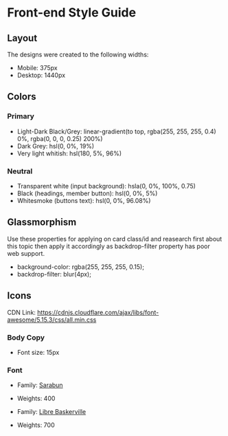 # Front-end Style Guide

## Layout

The designs were created to the following widths:

- Mobile: 375px
- Desktop: 1440px

## Colors

### Primary

- Light-Dark Black/Grey: linear-gradient(to top, rgba(255, 255, 255, 0.4) 0%, rgba(0, 0, 0, 0.25) 200%)
- Dark Grey: hsl(0, 0%, 19%)
- Very light whitish: hsl(180, 5%, 96%)

### Neutral

- Transparent white (input background): hsla(0, 0%, 100%, 0.75)
- Black (headings, member button): hsl(0, 0%, 5%)
- Whitesmoke (buttons text): hsl(0, 0%, 96.08%)

## Glassmorphism

Use these properties for applying on card class/id and reasearch first about this topic then apply it accordingly as backdrop-filter property has poor web support.

- background-color: rgba(255, 255, 255, 0.15);
- backdrop-filter: blur(4px);

## Icons

CDN Link: https://cdnjs.cloudflare.com/ajax/libs/font-awesome/5.15.3/css/all.min.css

### Body Copy

- Font size: 15px

### Font

- Family: [Sarabun](https://fonts.google.com/specimen/Sarabun)
- Weights: 400

- Family: [Libre Baskerville](https://fonts.google.com/specimen/Libre+Baskerville)
- Weights: 700
